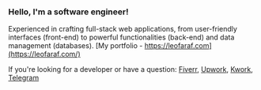 ### Hello, I'm a software engineer!

Experienced in crafting full-stack web applications, from user-friendly interfaces (front-end) to powerful functionalities (back-end) and data management (databases).
[My portfolio - https://leofaraf.com](https://leofaraf.com/)

If you're looking for a developer or have a question: [Fiverr](https://www.fiverr.com/pe/yQbQ75), [Upwork](https://www.upwork.com/workwith/leonf5), [Kwork](https://kwork.ru/user/leon_farafonov?ref=10279171), [Telegram](https://t.me/leofaraf)
